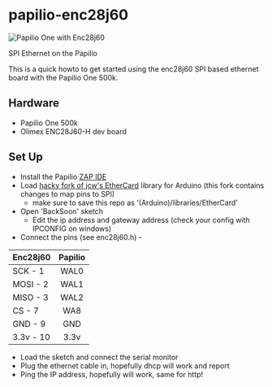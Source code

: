 papilio-enc28j60
================

![Papilio One with Enc28j60](https://raw.github.com/gregor-samsa/papilio-enc28j60/master/img/1.jpg "Papilio One with an Enc28j60") 

SPI Ethernet on the Papilio

This is a quick howto to get started using the enc28j60 SPI based ethernet board with the Papilio One 500k.


## Hardware

* Papilio One 500k 
* Olimex ENC28J60-H dev board

## Set Up
* Install the Papilio [ZAP IDE](http://papilio.cc/index.php?n=Papilio.ZAPIDE)
* Load [hacky fork of jcw's EtherCard](https://github.com/gregor-samsa/ethercard) library for Arduino (this fork contains changes to map pins to SPI)
  * make sure to save this repo as '(Arduino)/libraries/EtherCard'
* Open 'BackSoon' sketch
  * Edit the ip address and gateway address (check your config with IPCONFIG on windows)
* Connect the pins (see enc28j60.h) -

| Enc28j60      | Papilio       |
| ------------- |:-------------:|
| SCK - 1       | WAL0          |
| MOSI - 2      | WAL1          |
| MISO - 3      | WAL2          |
| CS - 7        | WA8           |
| GND - 9       | GND           |
| 3.3v - 10     | 3.3v          |

* Load the sketch and connect the serial monitor
* Plug the ethernet cable in, hopefully dhcp will work and report
* Ping the IP address, hopefully will work, same for http!
